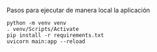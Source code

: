 Pasos para ejecutar de manera local la aplicación

```
python -m venv venv
. venv/Scripts/Activate
pip install -r requirements.txt
uvicorn main:app --reload
```
